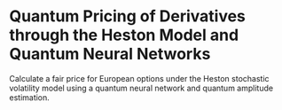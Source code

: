 # Quantum Pricing of Derivatives through the Heston Model and Quantum Neural Networks
Calculate a fair price for European options under the Heston stochastic volatility model using a quantum neural network and quantum amplitude estimation.
